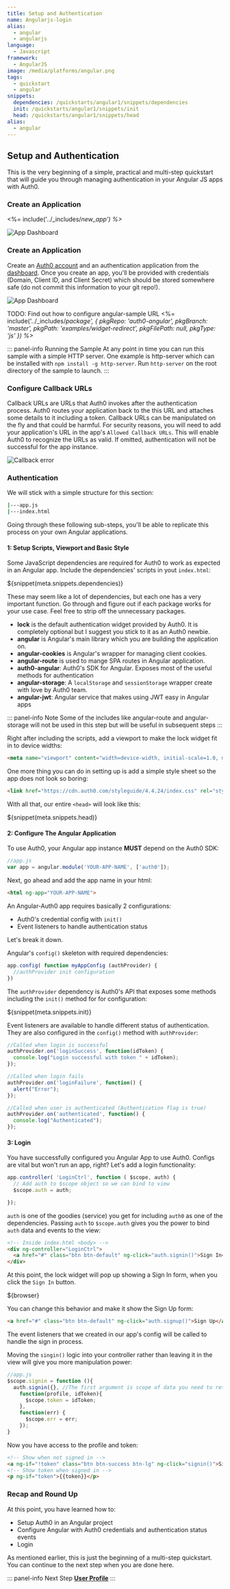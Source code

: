 ```yaml
---
title: Setup and Authentication
name: Angularjs-login
alias:
  - angular
  - angularjs
language:
  - Javascript
framework:
  - AngularJS
image: /media/platforms/angular.png
tags:
  - quickstart
  - angular
snippets:
  dependencies: /quickstarts/angular1/snippets/dependencies
  init: /quickstarts/angular1/snippets/init
  head: /quickstarts/angular1/snippets/head
alias:
  - angular
---
```


## Setup and Authentication
This is the very beginning of a simple, practical and multi-step quickstart that will guide you through managing authentication in your Angular JS apps with Auth0.


### Create an Application

<%= include('../_includes/_new_app') %>_

![App Dashboard](/media/articles/angularjs/app_dashboard.png)


### Create an Application

Create an [Auth0 account](https://manage.auth0.com/login) and an authentication application from the [dashboard](https://manage.auth0.com/#/). Once you create an app, you'll be provided with credentials (Domain, Client ID, and Client Secret) which should be stored somewhere safe (do not commit this information to your git repo!).

![App Dashboard](/media/articles/angularjs/app_dashboard.png)

TODO: Find out how to configure angular-sample URL
<%= include('../_includes/_package', {
  pkgRepo: 'auth0-angular',
  pkgBranch: 'master',
  pkgPath: 'examples/widget-redirect',
  pkgFilePath: null,
  pkgType: 'js'
}) %>_

::: panel-info Running the Sample
At any point in time you can run this sample with a simple HTTP server. One example is http-server which can be installed with `npm install -g http-server`. Run `http-server` on the root directory of the sample to launch.
:::


### Configure Callback URLs

Callback URLs are URLs that Auth0 invokes after the authentication process. Auth0 routes your application back to the this URL and attaches some details to it including a token. Callback URLs can be manipulated on the fly and that could be harmful. For security reasons, you will need to add your application's URL in the app's `Allowed Callback URLs`. This will enable Auth0 to recognize the URLs as valid. If omitted, authentication will not be successful for the app instance.

![Callback error](/media/articles/angularjs/callback_error2.png)

### Authentication

We will stick with a simple structure for this section:
```bash
|---app.js
|---index.html
```

Going through these following sub-steps, you'll be able to replicate this process on your own Angular applications.

#### 1: Setup Scripts, Viewport and Basic Style
Some JavaScript dependencies are required for Auth0 to work as expected in an Angular app. Include the dependencies' scripts in yout `index.html`:

${snippet(meta.snippets.dependencies)}

These may seem like a lot of dependencies, but each one has a very important function. Go through and figure out if each package works for your use case. Feel free to strip off the unnecessary packages.

 - **lock** is the default authentication widget provided by Auth0. It is completely optional but I suggest you stick to it as an Auth0 newbie.
 - **angular** is Angular's main library which you are building the application on.
 - **angular-cookies** is Angular's wrapper for managing client cookies.
 - **angular-route** is used to mange SPA routes in Angular application.
 - **auth0-angular**: Auth0's SDK for Angular. Exposes most of the useful methods for authentication
 - **angular-storage**: A `localStorage` and `sessionStorage` wrapper create with love by Auth0 team.
 - **angular-jwt**: Angular service that makes using JWT easy in Angular apps

 ::: panel-info Note
 Some of the includes like angular-route and angular-storage will not be used in this step but will be useful in subsequent steps
 :::

Right after including the scripts, add a viewport to make the lock widget fit in to device widths:

```html
<meta name="viewport" content="width=device-width, initial-scale=1.0, maximum-scale=1.0, user-scalable=no" />
```

One more thing you can do in setting up is add a simple style sheet so the app does not look so boring:

```html
<link href="https://cdn.auth0.com/styleguide/4.4.24/index.css" rel="stylesheet" />
```

With all that, our entire `<head>` will look like this:

${snippet(meta.snippets.head)}

#### 2: Configure The Angular Application
To use Auth0, your Angular app instance **MUST** depend on the Auth0 SDK:

```javascript
//app.js
var app = angular.module('YOUR-APP-NAME', ['auth0']);
```

Next, go ahead and add the app name in your html:

```html
<html ng-app="YOUR-APP-NAME">
```

An Angular-Auth0 app requires basically 2 configurations:

 - Auth0's credential config with `init()`
 - Event listeners to handle authentication status

Let's break it down.

Angular's `config()` skeleton with required dependencies:
```javascript
app.config( function myAppConfig (authProvider) {
  //authProvider init configuration
})
```

The `authProvider` dependency is Auth0's API that exposes some methods including the `init()` method for for configuration:

${snippet(meta.snippets.init)}

Event listeners are available to handle different status of authentication. They are also configured in the `config()` method with `authProvider`:

```javascript
//Called when login is successful
authProvider.on('loginSuccess', function(idToken) {
  console.log("Login successful with token " + idToken);
});

//Called when login fails
authProvider.on('loginFailure', function() {
  alert("Error");
});

//Called when user is authenticated (Authentication flag is true)
authProvider.on('authenticated', function() {
  console.log("Authenticated");
});
```

#### 3: Login

You have successfully configured you Angular App to use Auth0. Configs are vital but won't run an app, right? Let's add a login functionality:

```javascript
app.controller( 'LoginCtrl', function ( $scope, auth) {
  // Add auth to $scope object so we can bind to view
  $scope.auth = auth;

});
```
`auth` is one of the goodies (service) you get for including `auth0` as one of the dependencies. Passing `auth` to `$scope.auth` gives you the power to bind `auth` data and events to the view:

```html
<!-- Inside index.html <body> -->
<div ng-controller="LoginCtrl">
  <a href="#" class="btn btn-default" ng-click="auth.signin()">Sign In</a>
</div>
```

At this point, the lock widget will pop up showing a Sign In form,  when you click the `Sign In` button.

${browser}

You can change this behavior and make it show the Sign Up form:

```html
<a href="#" class="btn btn-default" ng-click="auth.signup()">Sign Up</a>
```

The event listeners that we created in our app's config will be called to handle the sign in process.

Moving the `singin()` logic into your controller rather than leaving it in the view will give you more manipulation power:

```javaScript
//app.js
$scope.signin = function (){
  auth.signin({}, //The first argument is scope of data you need to return
    function(profile, idToken){
      $scope.token = idToken;
    },
    function(err) {
      $scope.err = err;
    });
}
```
Now you have access to the profile and token:

```html
<!-- Show when not signed in -->
<a ng-if="!token" class="btn btn-success btn-lg" ng-click="signin()">Sign In</a>
<!-- Show token when signed in -->
<p ng-if="token">{{token}}</p>
```

### Recap and Round Up
At this point, you have learned how to:
- Setup Auth0 in an Angular project
- Configure Angular with Auth0 credentials and authentication status events
- Login

As mentioned earlier, this is just the beginning of a multi-step quickstart. You can continue to the next step when you are done here.

::: panel-info Next Step
**[User Profile]()**
:::

